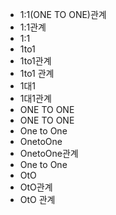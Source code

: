 - 1:1(ONE TO ONE)관계
- 1:1관계
- 1:1
- 1to1
- 1to1관계
- 1to1 관계
- 1대1
- 1대1관계
- ONE TO ONE
- ONE TO ONE
- One to One
- OnetoOne
- OnetoOne관계
- One to One
- OtO
- OtO관계
- OtO 관계